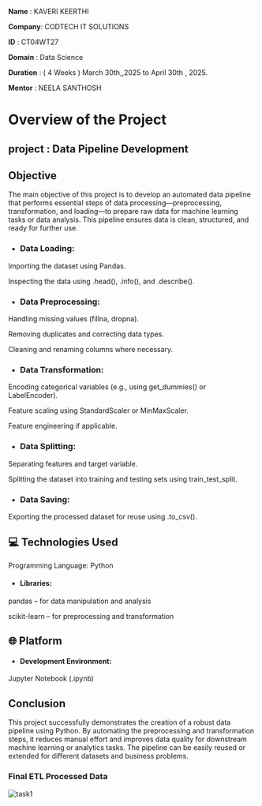  **Name** : KAVERI KEERTHI

**Company**: CODTECH IT SOLUTIONS

**ID** : CT04WT27

**Domain** : Data Science

**Duration** : ( 4 Weeks ) March 30th,,2025 to April 30th , 2025.

**Mentor** : NEELA SANTHOSH

# Overview of the Project
## project  :  Data Pipeline Development 
## Objective
The main objective of this project is to develop an automated data pipeline that performs essential steps of data processing—preprocessing, transformation, and loading—to prepare raw data for machine learning tasks or data analysis. This pipeline ensures data is clean, structured, and ready for further use.
* ###  Data Loading:

Importing the dataset using Pandas.

Inspecting the data using .head(), .info(), and .describe().

* ###  Data Preprocessing:

Handling missing values (fillna, dropna).

Removing duplicates and correcting data types.

Cleaning and renaming columns where necessary.

* ###  Data Transformation:

Encoding categorical variables (e.g., using get_dummies() or LabelEncoder).

Feature scaling using StandardScaler or MinMaxScaler.

Feature engineering if applicable.

* ###  Data Splitting:

Separating features and target variable.

Splitting the dataset into training and testing sets using train_test_split.

* ###  Data Saving:

Exporting the processed dataset for reuse using .to_csv().

## 💻 Technologies Used
Programming Language: Python

* #### Libraries:

pandas – for data manipulation and analysis

scikit-learn – for preprocessing and transformation


## 🌐 Platform
* ####  Development Environment: 
Jupyter Notebook (.ipynb)


## Conclusion
This project successfully demonstrates the creation of a robust data pipeline using Python. By automating the preprocessing and transformation steps, it reduces manual effort and improves data quality for downstream machine learning or analytics tasks. The pipeline can be easily reused or extended for different datasets and business problems.

### Final ETL Processed Data
![task1](https://github.com/user-attachments/assets/e964a3f7-2193-40e4-9397-cd98a69f39a6)












